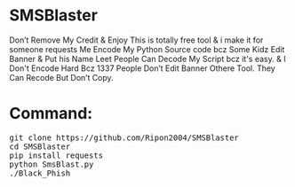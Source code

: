 # SMSBlaster
Don’t Remove My Credit &amp; Enjoy
This is totally free tool & i make it for someone requests
Me Encode My Python Source code bcz Some Kidz Edit Banner & Put his Name
Leet People Can Decode My Script bcz it's easy. & I Don't Encode Hard Bcz 1337 People 
Don’t Edit Banner Othere Tool. They Can Recode But Don’t Copy.         

# Command:
<pre>
git clone https://github.com/Ripon2004/SMSBlaster
cd SMSBlaster
pip install requests
python SmsBlast.py
./Black_Phish
